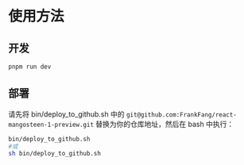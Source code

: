 # 使用方法

## 开发

```bash
pnpm run dev
```

## 部署

请先将 bin/deploy_to_github.sh 中的 `git@github.com:FrankFang/react-mangosteen-1-preview.git` 替换为你的仓库地址，然后在 bash 中执行：
```bash
bin/deploy_to_github.sh
#或
sh bin/deploy_to_github.sh
```